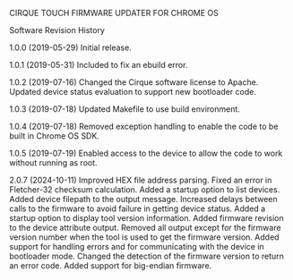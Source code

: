 CIRQUE TOUCH FIRMWARE UPDATER FOR CHROME OS

Software Revision History

1.0.0 (2019-05-29)
Initial release.

1.0.1 (2019-05-31)
Included <stdexcept> to fix an ebuild error.

1.0.2 (2019-07-16)
Changed the Cirque software license to Apache.
Updated device status evaluation to support new bootloader code.

1.0.3 (2019-07-18)
Updated Makefile to use build environment.

1.0.4 (2019-07-18)
Removed exception handling to enable the code to be built in Chrome OS SDK.

1.0.5 (2019-07-19)
Enabled access to the device to allow the code to work without running as root.

2.0.7 (2024-10-11)
Improved HEX file address parsing.
Fixed an error in Fletcher-32 checksum calculation.
Added a startup option to list devices.
Added device filepath to the output message.
Increased delays between calls to the firmware to avoid failure in getting device status.
Added a startup option to display tool version information.
Added firmware revision to the device attribute output.
Removed all output except for the firmware version number when the tool is used to get the firmware version.
Added support for handling errors and for communicating with the device in bootloader mode.
Changed the detection of the firmware version to return an error code.
Added support for big-endian firmware.
